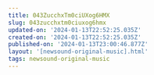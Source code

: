 ```yaml
---
title: 043ZucchxTm0ciUXog6HMX
slug: 043zucchxtm0ciuxog6hmx
updated-on: '2024-01-13T22:52:25.035Z'
created-on: '2024-01-13T22:52:25.035Z'
published-on: '2024-01-13T23:00:46.877Z'
layout: '[newsound-original-music].html'
tags: newsound-original-music
---
```



